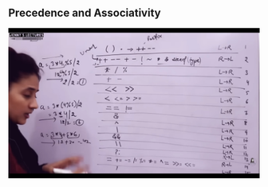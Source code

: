 ## Precedence and Associativity

![Alt text](Screenshot_2023-09-06-21-40-02-57_f9ee0578fe1cc94de7482bd41accb329.jpg)

